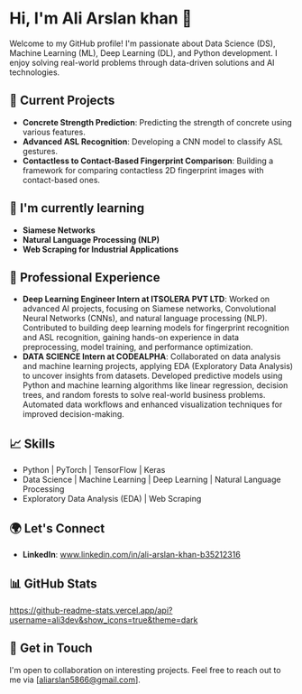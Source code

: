 # Hi, I'm Ali Arslan khan 👋

Welcome to my GitHub profile! I'm passionate about Data Science (DS), Machine Learning (ML), Deep Learning (DL), and Python development. I enjoy solving real-world problems through data-driven solutions and AI technologies.

## 🔭 Current Projects
- **Concrete Strength Prediction**: Predicting the strength of concrete using various features.
- **Advanced ASL Recognition**: Developing a CNN model to classify ASL gestures.
- **Contactless to Contact-Based Fingerprint Comparison**: Building a framework for comparing contactless 2D fingerprint images with contact-based ones.

## 🌱 I'm currently learning
- **Siamese Networks**
- **Natural Language Processing (NLP)**
- **Web Scraping for Industrial Applications**

## 💼 Professional Experience
- **Deep Learning Engineer Intern at ITSOLERA PVT LTD**: Worked on advanced AI projects, focusing on Siamese networks, Convolutional Neural Networks (CNNs), and natural language processing (NLP). Contributed to building deep learning models for fingerprint recognition and ASL recognition, gaining hands-on experience in data preprocessing, model training, and performance optimization.
- **DATA SCIENCE Intern at CODEALPHA**: Collaborated on data analysis and machine learning projects, applying EDA (Exploratory Data Analysis) to uncover insights from datasets. Developed predictive models using Python and machine learning algorithms like linear regression, decision trees, and random forests to solve real-world business problems. Automated data workflows and enhanced visualization techniques for improved decision-making.

## 📈 Skills
- Python | PyTorch | TensorFlow | Keras
- Data Science | Machine Learning | Deep Learning | Natural Language Processing
- Exploratory Data Analysis (EDA) | Web Scraping

## 🌍 Let's Connect
- **LinkedIn**: www.linkedin.com/in/ali-arslan-khan-b35212316
 
## 📊 GitHub Stats
https://github-readme-stats.vercel.app/api?username=ali3dev&show_icons=true&theme=dark

## 💬 Get in Touch
I'm open to collaboration on interesting projects. Feel free to reach out to me via [aliarslan5866@gmail.com].

